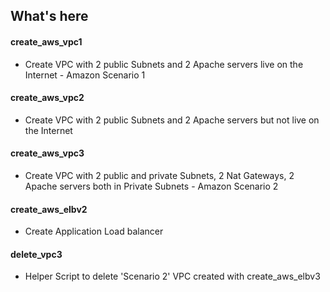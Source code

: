 ## What's here 
#### create_aws_vpc1 
- Create VPC with 2 public Subnets and 2 Apache servers live on the Internet  - Amazon Scenario 1
#### create_aws_vpc2
- Create VPC with 2 public Subnets and 2 Apache servers but not live on the Internet  
#### create_aws_vpc3 
- Create VPC with 2 public and private Subnets, 2 Nat Gateways, 2 Apache servers both in Private Subnets - Amazon Scenario 2
#### create_aws_elbv2
- Create Application Load balancer
#### delete_vpc3 
- Helper Script to delete 'Scenario 2'  VPC created with create_aws_elbv3

